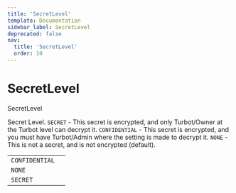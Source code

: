 ```yaml
---
title: 'SecretLevel'
template: Documentation
sidebar_label: SecretLevel
deprecated: false
nav:
  title: 'SecretLevel'
  order: 10
---
```


# SecretLevel

<div style={{'fontFamily':'monospace'}}><span style={{'fontSize':'1.5rem','fontWeight':500}}>SecretLevel</span></div>

Secret Level.  `SECRET` - This secret is encrypted, and only Turbot/Owner at the Turbot level can decrypt it. `CONFIDENTIAL` - This secret is encrypted, and you must have Turbot/Admin where the setting is made to decrypt it. `NONE` - This is not a secret, and is not encrypted (default).

| | |
| -- | -- |
| `CONFIDENTIAL` |  |
| `NONE` |  |
| `SECRET` |  |
